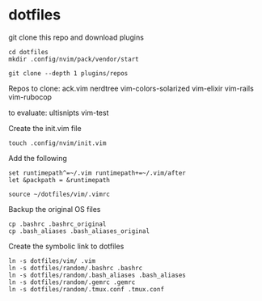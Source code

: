 dotfiles
========

git clone this repo and download plugins

```
cd dotfiles
mkdir .config/nvim/pack/vendor/start

git clone --depth 1 plugins/repos
```

Repos to clone:
ack.vim
nerdtree
vim-colors-solarized
vim-elixir
vim-rails
vim-rubocop

to evaluate:
ultisnipts
vim-test

Create the init.vim file
```
touch .config/nvim/init.vim
```

Add the following

```
set runtimepath^=~/.vim runtimepath+=~/.vim/after
let &packpath = &runtimepath

source ~/dotfiles/vim/.vimrc
```

Backup the original OS files

```
cp .bashrc .bashrc_original
cp .bash_aliases .bash_aliases_original
```

Create the symbolic link to dotfiles
```
ln -s dotfiles/vim/ .vim
ln -s dotfiles/random/.bashrc .bashrc
ln -s dotfiles/random/.bash_aliases .bash_aliases
ln -s dotfiles/random/.gemrc .gemrc
ln -s dotfiles/random/.tmux.conf .tmux.conf
```
